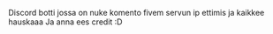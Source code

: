 Discord botti jossa on nuke komento fivem servun ip ettimis ja kaikkee hauskaaa Ja anna ees credit :D
